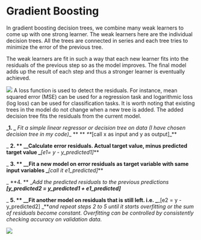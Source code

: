 # Gradient Boosting

In gradient boosting decision trees, we combine many weak learners to come up with one strong learner. The weak learners here are the individual decision trees.
All the trees are connected in series and each tree tries to minimize the error of the previous tree.

The weak learners are fit in such a way that each new learner fits into the residuals of the previous step so as the model improves. The final model adds up the result of each step and thus a stronger learner is eventually achieved.

![](RackMultipart20210328-4-1sob42i_html_e93d756c14df80ba.gif)
A loss function is used to detect the residuals. For instance, mean squared error (MSE) can be used for a regression task and logarithmic loss (log loss) can be used for classification tasks. It is worth noting that existing trees in the model do not change when a new tree is added. The added decision tree fits the residuals from the current model.

**_1. _** _Fit a simple linear regressor or decision tree on data (I have chosen decision tree in my code)__ ** ** _**_[call x as input and y as output]_**

_ **2. ** __Calculate error residuals. Actual target value, minus predicted target value _**_[e1= y - y\_predicted1]_**

_ **3. ** __Fit a new model on error residuals as target variable with same input variables _**_[call it e1\_predicted]_**

_ **4. ** __Add the predicted residuals to the previous predictions_
**_[y\_predicted2 = y\_predicted1 + e1\_predicted]_**

_ **5. ** __Fit another model on residuals that is still left. i.e. _**_[e2 = y - y\_predicted2] _**_and repeat steps 2 to 5 until it starts overfitting or the sum of residuals become constant. Overfitting can be controlled by consistently checking accuracy on validation data._

![](RackMultipart20210328-4-1sob42i_html_aef2a60becabbb97.gif)


